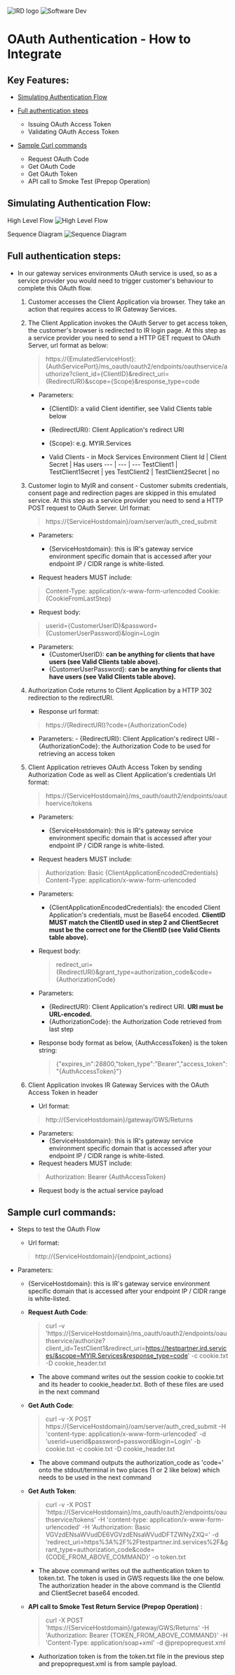 ![IRD logo](../../Images/IRlogo.gif)
![Software Dev](../../Images/SoftwareDev.png)

OAuth Authentication - How to Integrate
=======================================

Key Features:
-------------

- [Simulating Authentication Flow](#simulating-authentication-flow)

- [Full authentication steps](#full-authentication-steps)
    - Issuing OAuth Access Token
    - Validating OAuth Access Token

- [Sample Curl commands](#sample-curl-commands)
	- Request OAuth Code
	- Get OAuth Code
	- Get OAuth Token 
	- API call to Smoke Test (Prepop Operation)

Simulating Authentication Flow:
-----------------
	
High Level Flow
![High Level Flow](images/high_level_flow.jpg)
	
Sequence Diagram
![Sequence Diagram](images/sequence_diagram.png)

Full authentication steps:
----------------- 
- In our gateway services environments OAuth service is used, so as a service provider you would need to trigger customer's behaviour to complete this OAuth flow.
	1. Customer accesses the Client Application via browser. They take an action that requires access to IR Gateway Services.
	2. The Client Application invokes the OAuth Server to get access token, the customer's browser is redirected to IR login page.
		At this step as a service provider you need to send a HTTP GET request to OAuth Server, url format as below:
		> https://{EmulatedServiceHost}:{AuthServicePort}/ms_oauth/oauth2/endpoints/oauthservice/authorize?client_id={ClientID}&redirect_uri={RedirectURI}&scope={Scope}&response_type=code
   
		- Parameters:
			- {ClientID}: a valid Client identifier, see Valid Clients table below
			- {RedirectURI}: Client Application's redirect URI
			- {Scope}: e.g. MYIR.Services
			
			- Valid Clients - in Mock Services Environment
			Client Id | Client Secret | Has users
			--- | --- | ---
			TestClient1 | TestClient1Secret | yes
			TestClient2 | TestClient2Secret | no
			
	3. Customer login to MyIR and consent - Customer submits credentials, consent page and redirection pages are skipped in this emulated service.
		At this step as a service provider you need to send a HTTP POST request to OAuth Server.
		Url format:
		> https://{ServiceHostdomain}/oam/server/auth_cred_submit
		
		- Parameters:
			- {ServiceHostdomain}: this is IR's gateway service environment specific domain that is accessed after your endpoint IP / CIDR range is white-listed. 
		
		- Request headers MUST include:
		> Content-Type: application/x-www-form-urlencoded
		> Cookie: {CookieFromLastStep}
		
		- Request body: 
		> userid={CustomerUserID}&password={CustomerUserPassword}&login=Login

		- Parameters:
			- {CustomerUserID}: **can be anything for clients that have users (see Valid Clients table above).**
			- {CustomerUserPassword}: **can be anything for clients that have users (see Valid Clients table above).**	
	4. Authorization Code returns to Client Application by a HTTP 302 redirection to the redirectURI.
		- Response url format:
		> https://{RedirectURI}?code={AuthorizationCode}

		- Parameters:
				- {RedirectURI}: Client Application's redirect URI
				- {AuthorizationCode}: the Authorization Code to be used for retrieving an access token	
	5. Client Application retrieves OAuth Access Token by sending Authorization Code as well as Client Application's credentials
		Url format:
		> https://{ServiceHostdomain}/ms_oauth/oauth2/endpoints/oauthservice/tokens
		
		- Parameters:
			- {ServiceHostdomain}: this is IR's gateway service environment specific domain that is accessed after your endpoint IP / CIDR range is white-listed.

		- Request headers MUST include:
		> Authorization: Basic {ClientApplicationEncodedCredentials}
		> Content-Type: application/x-www-form-urlencoded 

		- Parameters:
			- {ClientApplicationEncodedCredentials}: the encoded Client Application's credentials, must be Base64 encoded. **ClientID MUST match the ClientID used in step 2 and ClientSecret must be the correct one for the ClientID (see Valid Clients table above).**

		- Request body:
			> redirect_uri={RedirectURI}&grant_type=authorization_code&code={AuthorizationCode}

		- Parameters:
			- {RedirectURI}: Client Application's redirect URI. **URI must be URL-encoded.**
			- {AuthorizationCode}: the Authorization Code retrieved from last step
			
		- Response body format as below, {AuthAccessToken} is the token string:
			> {"expires_in":28800,"token_type":"Bearer","access_token":"{AuthAccessToken}"}
		
	6. Client Application invokes IR Gateway Services with the OAuth Access Token in header
		- Url format:
		> http://{ServiceHostdomain}/gateway/GWS/Returns
		
		- Parameters:
			- {ServiceHostdomain}: this is IR's gateway service environment specific domain that is accessed after your endpoint IP / CIDR range is white-listed. 
		- Request headers MUST include:
		> Authorization: Bearer {AuthAccessToken}            
		- Request body is the actual service payload
			
Sample curl commands:
----------------- 
- Steps to test the OAuth Flow
	- Url format:
	> http://{ServiceHostdomain}/{endpoint_actions}
		
- Parameters:
	- {ServiceHostdomain}: this is IR's gateway service environment specific domain that is accessed after your endpoint IP / CIDR range is white-listed.
		
	- **Request Auth Code**:
		> curl -v 'https://{ServiceHostdomain}/ms_oauth/oauth2/endpoints/oauthservice/authorize?client_id=TestClient1&redirect_uri=https://testpartner.ird.services/&scope=MYIR.Services&response_type=code' -c cookie.txt -D cookie_header.txt
		- The above command writes out the session cookie to cookie.txt and its header to cookie_header.txt. Both of these files are used in the next command
		
	- **Get Auth Code**:
		> curl -v -X POST https://{ServiceHostdomain}/oam/server/auth_cred_submit -H 'content-type: application/x-www-form-urlencoded' -d 'userid=userid&password=password&login=Login' -b cookie.txt -c cookie.txt -D cookie_header.txt	
		- The above command outputs the authorization_code as 'code=' onto the stdout/terminal in two places (1 or 2 like below) which needs to be used in the next command
		
	- **Get Auth Token**:
		> curl -v -X POST 'https://{ServiceHostdomain}/ms_oauth/oauth2/endpoints/oauthservice/tokens' -H 'content-type: application/x-www-form-urlencoded' -H 'Authorization: Basic VGVzdENsaWVudDE6VGVzdENsaWVudDFTZWNyZXQ=' -d 'redirect_uri=https%3A%2F%2Ftestpartner.ird.services%2F&grant_type=authorization_code&code={CODE_FROM_ABOVE_COMMAND}' -o token.txt
		- The above command writes out the authentication token to token.txt. The token is used in GWS requests like the one below. The authorization header in the above command is the ClientId and ClientSecret base64 encoded.
		
	- **API call to Smoke Test Return Service (Prepop Operation)** :
		> curl -X POST 'https://{ServiceHostdomain}/gateway/GWS/Returns' -H 'Authorization: Bearer {TOKEN_FROM_ABOVE_COMMAND}' -H 'Content-Type: application/soap+xml' -d @prepoprequest.xml
		- Authorization token is from the token.txt file in the previous step and prepoprequest.xml is from sample payload.